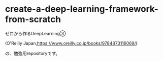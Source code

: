 # create-a-deep-learning-framework-from-scratch

ゼロから作るDeepLearning③ 

(O'Reilly Japan,https://www.oreilly.co.jp/books/9784873119069/)

の、勉強用repositoryです。
